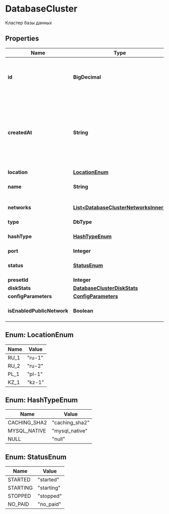

# DatabaseCluster

Кластер базы данных

## Properties

| Name | Type | Description | Notes |
|------------ | ------------- | ------------- | -------------|
|**id** | **BigDecimal** | ID для каждого экземпляра базы данных. Автоматически генерируется при создании. |  |
|**createdAt** | **String** | Значение времени, указанное в комбинированном формате даты и времени ISO8601, которое представляет, когда была создана база данных. |  |
|**location** | [**LocationEnum**](#LocationEnum) | Локация сервера. |  |
|**name** | **String** | Название кластера базы данных. |  |
|**networks** | [**List&lt;DatabaseClusterNetworksInner&gt;**](DatabaseClusterNetworksInner.md) | Список сетей кластера базы данных. |  |
|**type** | **DbType** |  |  |
|**hashType** | [**HashTypeEnum**](#HashTypeEnum) | Тип хеширования кластера базы данных (mysql5 | mysql | postgres). |  |
|**port** | **Integer** | Порт |  |
|**status** | [**StatusEnum**](#StatusEnum) | Текущий статус кластера базы данных. |  |
|**presetId** | **Integer** | ID тарифа. |  |
|**diskStats** | [**DatabaseClusterDiskStats**](DatabaseClusterDiskStats.md) |  |  |
|**configParameters** | [**ConfigParameters**](ConfigParameters.md) |  |  |
|**isEnabledPublicNetwork** | **Boolean** | Доступность публичного IP-адреса |  |



## Enum: LocationEnum

| Name | Value |
|---- | -----|
| RU_1 | &quot;ru-1&quot; |
| RU_2 | &quot;ru-2&quot; |
| PL_1 | &quot;pl-1&quot; |
| KZ_1 | &quot;kz-1&quot; |



## Enum: HashTypeEnum

| Name | Value |
|---- | -----|
| CACHING_SHA2 | &quot;caching_sha2&quot; |
| MYSQL_NATIVE | &quot;mysql_native&quot; |
| NULL | &quot;null&quot; |



## Enum: StatusEnum

| Name | Value |
|---- | -----|
| STARTED | &quot;started&quot; |
| STARTING | &quot;starting&quot; |
| STOPPED | &quot;stopped&quot; |
| NO_PAID | &quot;no_paid&quot; |



